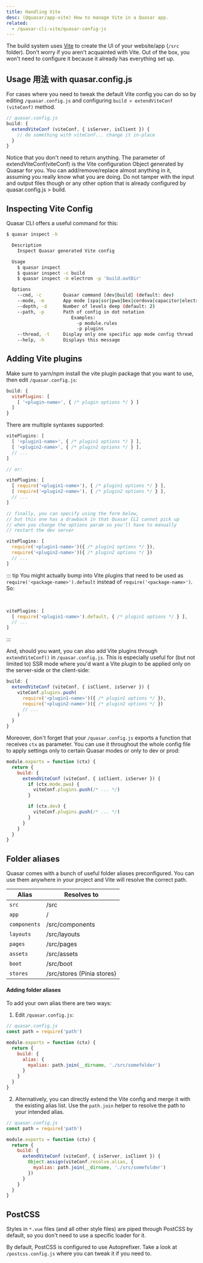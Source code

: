 ```yaml
---
title: Handling Vite
desc: (@quasar/app-vite) How to manage Vite in a Quasar app.
related:
  - /quasar-cli-vite/quasar-config-js
---
```


The build system uses [Vite](https://vitejs.dev) to create the UI of your website/app (`/src` folder). Don't worry if you aren't acquainted with Vite. Out of the box, you won't need to configure it because it already has everything set up.

## Usage 用法 with quasar.config.js

For cases where you need to tweak the default Vite config you can do so by editing `/quasar.config.js` and configuring `build > extendViteConf (viteConf)` method.

```js
// quasar.config.js
build: {
  extendViteConf (viteConf, { isServer, isClient }) {
    // do something with viteConf... change it in-place
  }
}
```

Notice that you don't need to return anything. The parameter of extendViteConf(viteConf) is the Vite configuration Object generated by Quasar for you. You can add/remove/replace almost anything in it, assuming you really know what you are doing. Do not tamper with the input and output files though or any other option that is already configured by quasar.config.js > build.

## Inspecting Vite Config
Quasar CLI offers a useful command for this:

```bash
$ quasar inspect -h

  Description
    Inspect Quasar generated Vite config

  Usage
    $ quasar inspect
    $ quasar inspect -c build
    $ quasar inspect -m electron -p 'build.outDir'

  Options
    --cmd, -c        Quasar command [dev|build] (default: dev)
    --mode, -m       App mode [spa|ssr|pwa|bex|cordova|capacitor|electron] (default: spa)
    --depth, -d      Number of levels deep (default: 2)
    --path, -p       Path of config in dot notation
                        Examples:
                          -p module.rules
                          -p plugins
    --thread, -t     Display only one specific app mode config thread
    --help, -h       Displays this message
```

## Adding Vite plugins

Make sure to yarn/npm install the vite plugin package that you want to use, then edit `/quasar.config.js`:

```js
build: {
  vitePlugins: [
    [ '<plugin-name>', { /* plugin options */ } ]
  ]
}
```

There are multiple syntaxes supported:

```js
vitePlugins: [
  [ '<plugin1-name>', { /* plugin1 options */ } ],
  [ '<plugin2-name>', { /* plugin2 options */ } ],
  // ...
]

// or:

vitePlugins: [
  [ require('<plugin1-name>'), { /* plugin1 options */ } ],
  [ require('<plugin2-name>'), { /* plugin2 options */ } ],
  // ...
]

// finally, you can specify using the form below,
// but this one has a drawback in that Quasar CLI cannot pick up
// when you change the options param so you'll have to manually
// restart the dev server

vitePlugins: [
  require('<plugin1-name>')({ /* plugin1 options */ }),
  require('<plugin2-name>')({ /* plugin2 options */ })
  // ...
]
```

::: tip
You might actually bump into Vite plugins that need to be used as `require('<package-name>').default` instead of `require('<package-name>')`. So:

<br>

```js
vitePlugins: [
  [ require('<plugin1-name>').default, { /* plugin1 options */ } ],
  // ...
]
```
:::

And, should you want, you can also add Vite plugins through `extendViteConf()` in `/quasar.config.js`. This is especially useful for (but not limited to) SSR mode where you'd want a Vite plugin to be applied only on the server-side or the client-side:

```js
build: {
  extendViteConf (viteConf, { isClient, isServer }) {
    viteConf.plugins.push(
      require('<plugin1-name>')({ /* plugin1 options */ }),
      require('<plugin2-name>')({ /* plugin2 options */ })
      // ...
    )
  }
}
```

Moreover, don't forget that your `/quasar.config.js` exports a function that receives `ctx` as parameter. You can use it throughout the whole config file to apply settings only to certain Quasar modes or only to dev or prod:

```js
module.exports = function (ctx) {
  return {
    build: {
      extendViteConf (viteConf, { isClient, isServer }) {
        if (ctx.mode.pwa) {
          viteConf.plugins.push(/* ... */)
        }

        if (ctx.dev) {
          viteConf.plugins.push(/* ... */)
        }
      }
    }
  }
}
```

## Folder aliases
Quasar comes with a bunch of useful folder aliases preconfigured. You can use them anywhere in your project and Vite will resolve the correct path.

| Alias | Resolves to |
| --- | --- |
| `src` | /src |
| `app` | / |
| `components` | /src/components |
| `layouts` | /src/layouts |
| `pages` | /src/pages |
| `assets` | /src/assets |
| `boot` | /src/boot |
| `stores` | /src/stores (Pinia stores) |

#### Adding folder aliases

To add your own alias there are two ways:

1. Edit `/quasar.config.js`:

```js
// quasar.config.js
const path = require('path')

module.exports = function (ctx) {
  return {
    build: {
      alias: {
        myalias: path.join(__dirname, './src/somefolder')
      }
    }
  }
}
```

2. Alternatively, you can directly extend the Vite config and merge it with the existing alias list. Use the `path.join` helper to resolve the path to your intended alias.

```js
// quasar.config.js
const path = require('path')

module.exports = function (ctx) {
  return {
    build: {
      extendViteConf (viteConf, { isServer, isClient }) {
        Object.assign(viteConf.resolve.alias, {
          myalias: path.join(__dirname, './src/somefolder')
        })
      }
    }
  }
}
```

## PostCSS

Styles in `*.vue` files (and all other style files) are piped through PostCSS by default, so you don't need to use a specific loader for it.

By default, PostCSS is configured to use Autoprefixer. Take a look at `/postcss.config.js` where you can tweak it if you need to.
